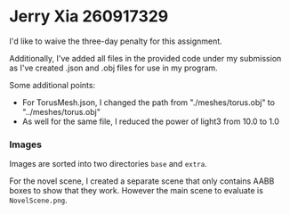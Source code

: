 # Jerry Xia 260917329

I'd like to waive the three-day penalty for this assignment.

Additionally, I've added all files in the provided code under my submission as I've created .json and .obj files for use in my program.

Some additional points:
- For TorusMesh.json, I changed the path from "./meshes/torus.obj" to "../meshes/torus.obj"
- As well for the same file, I reduced the power of light3 from 10.0 to 1.0

### Images

Images are sorted into two directories `base` and `extra`.

For the novel scene, I created a separate scene that only contains AABB boxes to show that they work. However the main scene to evaluate is `NovelScene.png`.
